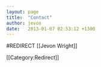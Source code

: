 ```yaml
---
layout: page
title:  "Contact"
author: jevon
date:   2013-01-07 02:53:12 +1300
---
```


#REDIRECT [[Jevon Wright]]

[[Category:Redirect]]